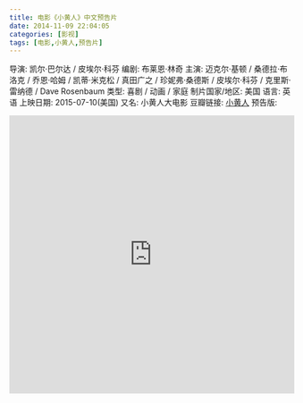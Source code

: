 ```yaml
---
title: 电影《小黄人》中文预告片
date: 2014-11-09 22:04:05
categories: [影视]
tags: [电影,小黄人,预告片]
---
```

<!--more-->
导演: 凯尔·巴尔达 / 皮埃尔·科芬
编剧: 布莱恩·林奇
主演: 迈克尔·基顿 / 桑德拉·布洛克 / 乔恩·哈姆 / 凯蒂·米克松 / 真田广之 / 珍妮弗·桑德斯 / 皮埃尔·科芬 / 克里斯·雷纳德 / Dave Rosenbaum
类型: 喜剧 / 动画 / 家庭
制片国家/地区: 美国
语言: 英语
上映日期: 2015-07-10(美国)
又名: 小黄人大电影
豆瓣链接: [小黄人](http://movie.douban.com/subject/11624706/)
预告版:

<iframe height=498 width=510 src="http://player.youku.com/embed/XODE4MzY3MDYw" frameborder=0 allowfullscreen></iframe>